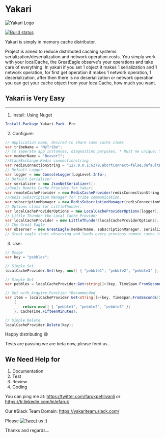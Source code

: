 # Yakari

![Yakari Logo](https://github.com/efaruk/yakari/blob/master/docs/logo/YakariLogoSmall.png)

[![Build status](https://ci.appveyor.com/api/projects/status/0e86yl55qxo81xkr?svg=true)](https://ci.appveyor.com/project/efaruk/yakari)

Yakari is simply in memory cache distributor.

Project is aimed to reduce distributed caching systems serialization/deserialization and network operation costs.
You simply work with your localCache, the GreatEagle observe's your operations and take care of everything.
In yakari if you set 1 object it makes 1 serialization and 1 network operation, for first get operation it makes 1 network operation, 1 deserialization, after then there is no deserialization or network operation you can get your cache object from your localCache, how much you want. 

## Yakari is Very Easy
---

1. Install: Using Nuget
```powershell
Install-Package Yakari.Pack -Pre
```

2. Configure:

```csharp
// Application name, desired to share same cache items
var tribeName = "MyTribe";
// To seperate app instances, diagnostinc purposes, * Must ne unique: You can use Guid.NewGuid().ToString();
var memberName = "Beaver1";
//StackExchange.Redis connectionstring
var redisConnectionString = "127.0.0.1:6379,abortConnect=false,defaultDatabase=1,keepAlive=300,resolveDns=false,synctimeout=5000,allowAdmin=true";
// Default Logger
var logger = new ConsoleLogger(LogLevel.Info);
// Default Serializer
var serializer = new JsonNetSerializer();
//Redis Remote Cache Provider for Yakari
var remoteCacheProvider = new RedisCacheProvider(redisConnectionString, serializer, logger);
//Redis Subscription Manager for tribe communication.
var subscriptionManager = new RedisSubscriptionManager(redisConnectionString, tribeName, logger);
// Options class for LittleThunder.
var localCacheProviderOptions = new LocalCacheProviderOptions(logger);
// Little Thunder the Local Cache Provider
var localCacheProvider = new LittleThunder(localCacheProviderOptions);
// The Great Eagle
var observer = new GreatEagle(memberName, subscriptionManager, serializer, localCacheProvider, remoteCacheProvider, logger);
// Great eagle start observing and loads every previous remote cache items in seperate thread
```

3. Use:

```csharp
// Usage
var key = "pebbles";

// Simple Set
localCacheProvider.Set(key, new[] { "pebble1", "pebble2", "pebble3" }, CacheTime.FifteenMinutes);

// Simple Get
var pebbles = localCacheProvider.Get<string[]>(key, TimeSpan.FromSeconds(5));

// Get with Acquire Function *Recommended
var item = localCacheProvider.Get<string[]>(key, TimeSpan.FromSeconds(5), () =>
    {
        return new[] { "pebble1", "pebble2", "pebble3" };
    }, CacheTime.FifteenMinutes);

// Simple Delete
localCacheProvider.Delete(key);
```

Happy distributing :smile:


Tests are passing we are beta now, please feed us...


We Need Help for
---

1. Documentation
2. Test
3. Review
4. Coding

You can ping me at: https://twitter.com/farukpehlivanli or https://tr.linkedin.com/in/efaruk

Our #Slack Team Domain: https://yakariteam.slack.com/


Please [![Tweet](http://i.imgur.com/wWzX9uB.png)](https://twitter.com/intent/tweet?url=https://github.com/efaruk/yakari&text=Yakari%20Cache%20Distributor&hashtags=Distributed,InMemory,Cache,dotnet) us ;)

Thanks and regards...
